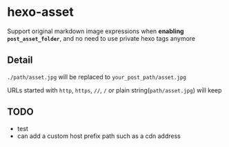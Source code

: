 # hexo-asset

Support original markdown image expressions when **enabling `post_asset_folder`**,
 and no need to use private hexo tags anymore


## Detail

`./path/asset.jpg` will be replaced to `your_post_path/asset.jpg`

URLs started with `http`, `https`, `//`, `/` or plain string(`path/asset.jpg`) will keep


## TODO

* test
* can add a custom host prefix path such as a cdn address
